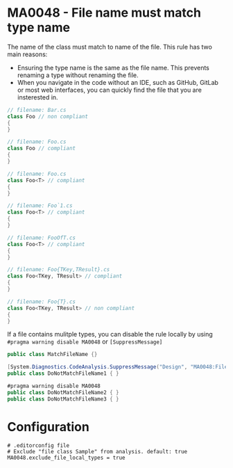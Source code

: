 # MA0048 - File name must match type name

The name of the class must match to name of the file. This rule has two main reasons:
- Ensuring the type name is the same as the file name. This prevents renaming a type without renaming the file.
- When you navigate in the code without an IDE, such as GitHub, GitLab or most web interfaces, you can quickly find the file that you are insterested in.

````csharp
// filename: Bar.cs
class Foo // non compliant
{
}

// filename: Foo.cs
class Foo // compliant
{
}

// filename: Foo.cs
class Foo<T> // compliant
{
}

// filename: Foo`1.cs
class Foo<T> // compliant
{
}

// filename: FooOfT.cs
class Foo<T> // compliant
{
}

// filename: Foo{TKey,TResult}.cs
class Foo<TKey, TResult> // compliant
{
}

// filename: Foo{T}.cs
class Foo<TKey, TResult> // non compliant
{
}
````

If a file contains mulitple types, you can disable the rule locally by using `#pragma warning disable MA0048` or `[SuppressMessage]`

````csharp
public class MatchFileName {}

[System.Diagnostics.CodeAnalysis.SuppressMessage("Design", "MA0048:File name must match type name", Justification = "<Pending>")]
public class DoNotMatchFileName1 { }

#pragma warning disable MA0048
public class DoNotMatchFileName2 { }
public class DoNotMatchFileName3 { }
````

# Configuration

````
# .editorconfig file
# Exclude "file class Sample" from analysis. default: true
MA0048.exclude_file_local_types = true
````

